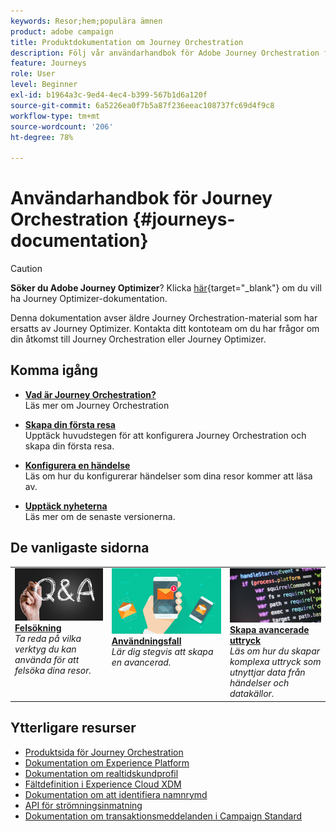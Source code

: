 ```yaml
---
keywords: Resor;hem;populära ämnen
product: adobe campaign
title: Produktdokumentation om Journey Orchestration
description: Följ vår användarhandbok för Adobe Journey Orchestration för enkla instruktioner om hur man implementerar och bygger resor.
feature: Journeys
role: User
level: Beginner
exl-id: b1964a3c-9ed4-4ec4-b399-567b1d6a120f
source-git-commit: 6a5226ea0f7b5a87f236eeac108737fc69d4f9c8
workflow-type: tm+mt
source-wordcount: '206'
ht-degree: 78%

---
```


# Användarhandbok för Journey Orchestration {#journeys-documentation}

<!--![](using/assets/do-not-localize/bannerjourney.png) -->

>[!CAUTION]
>
>**Söker du Adobe Journey Optimizer**? Klicka [här](https://experienceleague.adobe.com/en/docs/journey-optimizer/using/ajo-home){target="_blank"} om du vill ha Journey Optimizer-dokumentation.
>
>Denna dokumentation avser äldre Journey Orchestration-material som har ersatts av Journey Optimizer. Kontakta ditt kontoteam om du har frågor om din åtkomst till Journey Orchestration eller Journey Optimizer.


## Komma igång

* **[Vad är Journey Orchestration?](using/about/about-journey-orchestration.md)**<br/>
Läs mer om Journey Orchestration

* **[Skapa din första resa](using/about/get-started.md)**<br/>
Upptäck huvudstegen för att konfigurera Journey Orchestration och skapa din första resa.

* **[Konfigurera en händelse](using/event/about-events.md#section_tbk_5qt_pgb)**<br/>
Läs om hur du konfigurerar händelser som dina resor kommer att läsa av.

* **[Upptäck nyheterna](using/release-notes/release-notes.md)**<br/>
Läs mer om de senaste versionerna.

## De vanligaste sidorna

<table style="table-layout:fixed">
<tr>
    <td valign="top">
        <a href="using/about/troubleshooting.md">
       <img alt="Utvecklare" src="using/assets/do-not-localize/FAQ.png" />
       </a>
    <div>
    <a href="using/about/troubleshooting.md"><strong>Felsökning</strong></a>
    </div>
    <em>Ta reda på vilka verktyg du kan använda för att felsöka dina resor.</em>
    <br>
  </td>
  <td valign="top">
    <a href="using/usecase/building-the-journey.md">
      <img alt="skapa" src="using/assets/do-not-localize/design.png"/>
    </a>
    <div>
    <a href="using/usecase/building-the-journey.md"><strong>Användningsfall</strong></a>
    </div>
    <em>Lär dig stegvis att skapa en avancerad.</em>
    <br>
  </td>
  <td valign="top">
    <a href="using/expression/expressionadvanced.md">
      <img alt="villkor" src="using/assets/do-not-localize/dev.png"/>
    </a>
    <div>
    <a href="using/expression/expressionadvanced.md"><strong>Skapa avancerade uttryck</strong></a>
    </div>
    <em>Läs om hur du skapar komplexa uttryck som utnyttjar data från händelser och datakällor. </em>
    <br>
  </td>
</tr>
</table>

## Ytterligare resurser

* [Produktsida för Journey Orchestration](https://www.adobe.com/se/experience-platform/journey-orchestration.html)
* [Dokumentation om Experience Platform](https://www.adobe.com/se/experience-platform/documentation-and-developer-resources.html)
* [Dokumentation om realtidskundprofil](https://experienceleague.adobe.com/docs/experience-platform/profile/home.html?lang=sv)
* [Fältdefinition i Experience Cloud XDM](https://experienceleague.adobe.com/docs/experience-platform/xdm/home.html?lang=sv)
* [Dokumentation om att identifiera namnrymd](https://experienceleague.adobe.com/docs/experience-platform/identity/home.html?lang=sv)
* [API för strömningsinmatning](https://experienceleague.adobe.com/docs/experience-platform/ingestion/streaming/overview.html?lang=sv)
* [Dokumentation om transaktionsmeddelanden i Campaign Standard](https://experienceleague.adobe.com/docs/campaign-standard/using/communication-channels/transactional-messaging/getting-started-with-transactional-msg.html?lang=sv)


